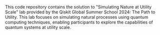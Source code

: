 This code repository contains the solution to "Simulating Nature at Utility Scale" lab provided by the Qiskit Global Summer School 2024: The Path to Utility. This lab focuses on simulating natural processes using quantum computing techniques, enabling participants to explore the capabilities of quantum systems at utility scale.
